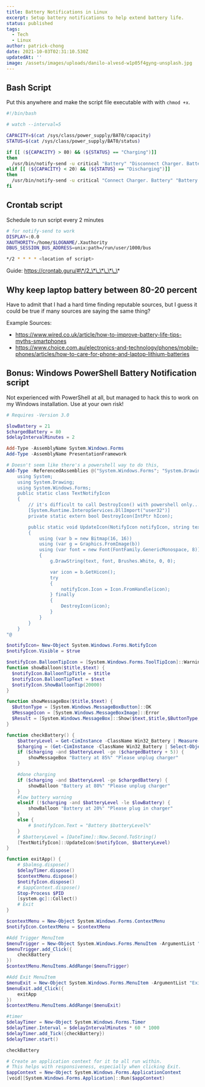 ```yaml
---
title: Battery Notifications in Linux
excerpt: Setup battery notifications to help extend battery life.
status: published
tags:
  - Tech
  - Linux
author: patrick-chong
date: 2021-10-03T02:31:10.530Z
updatedAt: ''
image: /assets/images/uploads/danilo-alvesd-w1p05f4gyng-unsplash.jpg
---
```


## Bash Script

Put this anywhere and make the script file executable with with `chmod +x`.

```bash
#!/bin/bash

# watch --interval=5

CAPACITY=$(cat /sys/class/power_supply/BAT0/capacity)
STATUS=$(cat /sys/class/power_supply/BAT0/status)

if [[ (${CAPACITY} > 80) && (${STATUS} == "Charging")]]
then
  /usr/bin/notify-send -u critical "Battery" "Disconnect Charger. Battery is above 80%"
elif [[ (${CAPACITY} < 20) && (${STATUS} == "Discharging")]]
then
  /usr/bin/notify-send -u critical "Connect Charger. Battery" "Battery is below 20%"
fi
```

## Crontab script

Schedule to run script every 2 minutes

```bash
# for notify-send to work
DISPLAY=:0.0
XAUTHORITY=/home/$LOGNAME/.Xauthority
DBUS_SESSION_BUS_ADDRESS=unix:path=/run/user/1000/bus

*/2 * * * * <location of script>
```

Guide: https://crontab.guru/#\*/2_\*\_\*\_\*\_\*

## Why keep laptop battery between 80-20 percent

Have to admit that I had a hard time finding reputable sources, but I guess it could be true if many sources are saying the same thing?

Example Sources:

- https://www.wired.co.uk/article/how-to-improve-battery-life-tips-myths-smartphones
- https://www.choice.com.au/electronics-and-technology/phones/mobile-phones/articles/how-to-care-for-phone-and-laptop-lithium-batteries

## Bonus: Windows PowerShell Battery Notification script

Not experienced with PowerShell at all, but managed to hack this to work on my Windows installation. Use at your own risk!

```powershell
# Requires -Version 3.0

$lowBattery = 21
$chargedBattery = 80
$delayIntervalMinutes = 2

Add-Type -AssemblyName System.Windows.Forms
Add-Type -AssemblyName PresentationFramework

# Doesn't seem like there's a powershell way to do this,
Add-Type -ReferencedAssemblies @("System.Windows.Forms"; "System.Drawing") -TypeDefinition @"
    using System;
    using System.Drawing;
    using System.Windows.Forms;
    public static class TextNotifyIcon
    {
        // it's difficult to call DestroyIcon() with powershell only...
        [System.Runtime.InteropServices.DllImport("user32")]
        private static extern bool DestroyIcon(IntPtr hIcon);

        public static void UpdateIcon(NotifyIcon notifyIcon, string text)
        {
            using (var b = new Bitmap(16, 16))
            using (var g = Graphics.FromImage(b))
            using (var font = new Font(FontFamily.GenericMonospace, 8))
            {
                g.DrawString(text, font, Brushes.White, 0, 0);

                var icon = b.GetHicon();
                try
                {
                    notifyIcon.Icon = Icon.FromHandle(icon);
                } finally
                {
                    DestroyIcon(icon);
                }
            }
        }
    }
"@

$notifyIcon= New-Object System.Windows.Forms.NotifyIcon
$notifyIcon.Visible = $true

$notifyIcon.BalloonTipIcon = [System.Windows.Forms.ToolTipIcon]::Warning
function showBalloon($title,$text) {
  $notifyIcon.BalloonTipTitle = $title
  $notifyIcon.BalloonTipText = $text
  $notifyIcon.ShowBalloonTip(20000)
}

function showMessageBox($title,$text) {
  $ButtonType = [System.Windows.MessageBoxButton]::OK
  $MessageIcon = [System.Windows.MessageBoxImage]::Error
  $Result = [System.Windows.MessageBox]::Show($text,$title,$ButtonType,$MessageIcon)
}

function checkBattery() {
    $batteryLevel = Get-CimInstance -ClassName Win32_Battery | Measure-Object -Property EstimatedChargeRemaining -Average | Select-Object -ExpandProperty Average
    $charging = (Get-CimInstance -ClassName Win32_Battery | Select-Object -ExpandProperty BatteryStatus) -ne 1
    if ($charging -and $batteryLevel -ge ($chargedBattery + 5)) {
        showMessageBox "Battery at 85%" "Please unplug charger"
    }

    #done charging
    if ($charging -and $batteryLevel -ge $chargedBattery) {
        showBalloon "Battery at 80%" "Please unplug charger"
    }
    #low battery warning
    elseif (!$charging -and $batteryLevel -le $lowBattery) {
        showBalloon "Battery at 20%" "Please plug in charger"
    }
    else {
        # $notifyIcon.Text = "Battery $batteryLevel%"
    }
    # $batteryLevel = [DateTime]::Now.Second.ToString()
    [TextNotifyIcon]::UpdateIcon($notifyIcon, $batteryLevel)
}

function exitApp() {
    # $balmsg.dispose()
    $delayTimer.dispose()
    $contextMenu.dispose()
    $notifyIcon.dispose()
    # $appContext.dispose()
    Stop-Process $PID
    [system.gc]::Collect()
    # Exit
}

$contextMenu = New-Object System.Windows.Forms.ContextMenu
$notifyIcon.ContextMenu = $contextMenu

#Add Trigger MenuItem
$menuTrigger = New-Object System.Windows.Forms.MenuItem -ArgumentList "Trigger"
$menuTrigger.add_Click({
    checkBattery
})
$contextMenu.MenuItems.AddRange($menuTrigger)

#Add Exit MenuItem
$menuExit = New-Object System.Windows.Forms.MenuItem -ArgumentList "Exit"
$menuExit.add_Click({
    exitApp
})
$contextMenu.MenuItems.AddRange($menuExit)

#timer
$delayTimer = New-Object System.Windows.Forms.Timer
$delayTimer.Interval = $delayIntervalMinutes * 60 * 1000
$delayTimer.add_Tick({checkBattery})
$delayTimer.start()

checkBattery

# Create an application context for it to all run within.
# This helps with responsiveness, especially when clicking Exit.
$appContext = New-Object System.Windows.Forms.ApplicationContext
[void][System.Windows.Forms.Application]::Run($appContext)
```
